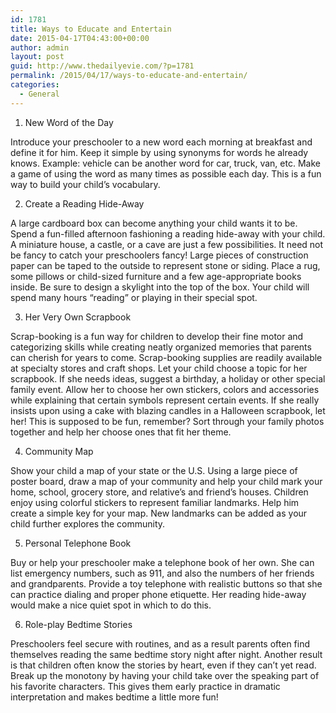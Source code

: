 ```yaml
---
id: 1781
title: Ways to Educate and Entertain
date: 2015-04-17T04:43:00+00:00
author: admin
layout: post
guid: http://www.thedailyevie.com/?p=1781
permalink: /2015/04/17/ways-to-educate-and-entertain/
categories:
  - General
---
```

1. New Word of the Day

Introduce your preschooler to a new word each morning at breakfast and define it for him. Keep it simple by using synonyms for words he already knows. Example: vehicle can be another word for car, truck, van, etc. Make a game of using the word as many times as possible each day. This is a fun way to build your child&#8217;s vocabulary.

2. Create a Reading Hide-Away

A large cardboard box can become anything your child wants it to be. Spend a fun-filled afternoon fashioning a reading hide-away with your child. A miniature house, a castle, or a cave are just a few possibilities. It need not be fancy to catch your preschoolers fancy! Large pieces of construction paper can be taped to the outside to represent stone or siding. Place a rug, some pillows or child-sized furniture and a few age-appropriate books inside. Be sure to design a skylight into the top of the box. Your child will spend many hours &#8220;reading&#8221; or playing in their special spot.

3. Her Very Own Scrapbook

Scrap-booking is a fun way for children to develop their fine motor and categorizing skills while creating neatly organized memories that parents can cherish for years to come. Scrap-booking supplies are readily available at specialty stores and craft shops. Let your child choose a topic for her scrapbook. If she needs ideas, suggest a birthday, a holiday or other special family event. Allow her to choose her own stickers, colors and accessories while explaining that certain symbols represent certain events. If she really insists upon using a cake with blazing candles in a Halloween scrapbook, let her! This is supposed to be fun, remember? Sort through your family photos together and help her choose ones that fit her theme.

4. Community Map

Show your child a map of your state or the U.S. Using a large piece of poster board, draw a map of your community and help your child mark your home, school, grocery store, and relative&#8217;s and friend&#8217;s houses. Children enjoy using colorful stickers to represent familiar landmarks. Help him create a simple key for your map. New landmarks can be added as your child further explores the community.

5. Personal Telephone Book

Buy or help your preschooler make a telephone book of her own. She can list emergency numbers, such as 911, and also the numbers of her friends and grandparents. Provide a toy telephone with realistic buttons so that she can practice dialing and proper phone etiquette. Her reading hide-away would make a nice quiet spot in which to do this.

6. Role-play Bedtime Stories

Preschoolers feel secure with routines, and as a result parents often find themselves reading the same bedtime story night after night. Another result is that children often know the stories by heart, even if they can&#8217;t yet read. Break up the monotony by having your child take over the speaking part of his favorite characters. This gives them early practice in dramatic interpretation and makes bedtime a little more fun!